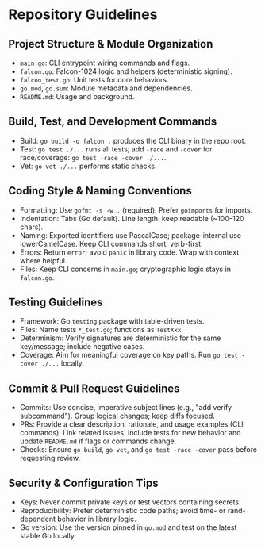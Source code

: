 # Repository Guidelines

## Project Structure & Module Organization
- `main.go`: CLI entrypoint wiring commands and flags.
- `falcon.go`: Falcon-1024 logic and helpers (deterministic signing).
- `falcon_test.go`: Unit tests for core behaviors.
- `go.mod`, `go.sum`: Module metadata and dependencies.
- `README.md`: Usage and background.

## Build, Test, and Development Commands
- Build: `go build -o falcon .` produces the CLI binary in the repo root.
- Test: `go test ./...` runs all tests; add `-race` and `-cover` for race/coverage: `go test -race -cover ./...`.
- Vet: `go vet ./...` performs static checks.

## Coding Style & Naming Conventions
- Formatting: Use `gofmt -s -w .` (required). Prefer `goimports` for imports.
- Indentation: Tabs (Go default). Line length: keep readable (~100–120 chars).
- Naming: Exported identifiers use PascalCase; package-internal use lowerCamelCase. Keep CLI commands short, verb-first.
- Errors: Return `error`; avoid `panic` in library code. Wrap with context where helpful.
- Files: Keep CLI concerns in `main.go`; cryptographic logic stays in `falcon.go`.

## Testing Guidelines
- Framework: Go `testing` package with table-driven tests.
- Files: Name tests `*_test.go`; functions as `TestXxx`.
- Determinism: Verify signatures are deterministic for the same key/message; include negative cases.
- Coverage: Aim for meaningful coverage on key paths. Run `go test -cover ./...` locally.

## Commit & Pull Request Guidelines
- Commits: Use concise, imperative subject lines (e.g., "add verify subcommand"). Group logical changes; keep diffs focused.
- PRs: Provide a clear description, rationale, and usage examples (CLI commands). Link related issues. Include tests for new behavior and update `README.md` if flags or commands change.
- Checks: Ensure `go build`, `go vet`, and `go test -race -cover` pass before requesting review.

## Security & Configuration Tips
- Keys: Never commit private keys or test vectors containing secrets.
- Reproducibility: Prefer deterministic code paths; avoid time- or rand-dependent behavior in library logic.
- Go version: Use the version pinned in `go.mod` and test on the latest stable Go locally.
